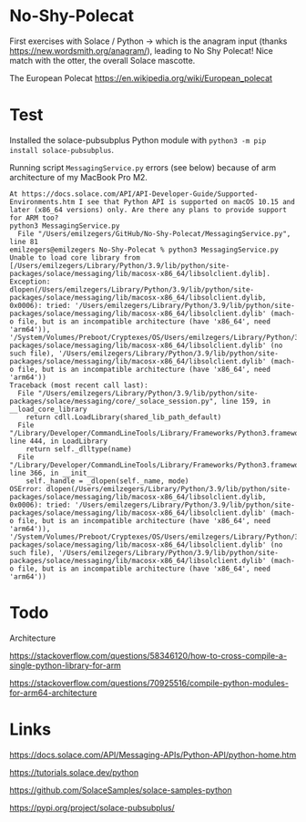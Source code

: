 # No-Shy-Polecat
First exercises with Solace / Python -> which is the anagram input (thanks https://new.wordsmith.org/anagram/), leading to No Shy Polecat! Nice match with the otter, the overall Solace mascotte.

The European Polecat https://en.wikipedia.org/wiki/European_polecat

# Test

Installed the solace-pubsubplus Python module with `python3 -m pip install solace-pubsubplus`.

Running script `MessagingService.py` errors (see below) because of arm architecture of my MacBook Pro M2.

````
At https://docs.solace.com/API/API-Developer-Guide/Supported-Environments.htm I see that Python API is supported on macOS 10.15 and later (x86_64 versions) only. Are there any plans to provide support for ARM too?
python3 MessagingService.py
  File "/Users/emilzegers/GitHub/No-Shy-Polecat/MessagingService.py", line 81
emilzegers@emilzegers No-Shy-Polecat % python3 MessagingService.py
Unable to load core library from [/Users/emilzegers/Library/Python/3.9/lib/python/site-packages/solace/messaging/lib/macosx-x86_64/libsolclient.dylib]. Exception: dlopen(/Users/emilzegers/Library/Python/3.9/lib/python/site-packages/solace/messaging/lib/macosx-x86_64/libsolclient.dylib, 0x0006): tried: '/Users/emilzegers/Library/Python/3.9/lib/python/site-packages/solace/messaging/lib/macosx-x86_64/libsolclient.dylib' (mach-o file, but is an incompatible architecture (have 'x86_64', need 'arm64')), '/System/Volumes/Preboot/Cryptexes/OS/Users/emilzegers/Library/Python/3.9/lib/python/site-packages/solace/messaging/lib/macosx-x86_64/libsolclient.dylib' (no such file), '/Users/emilzegers/Library/Python/3.9/lib/python/site-packages/solace/messaging/lib/macosx-x86_64/libsolclient.dylib' (mach-o file, but is an incompatible architecture (have 'x86_64', need 'arm64'))
Traceback (most recent call last):
  File "/Users/emilzegers/Library/Python/3.9/lib/python/site-packages/solace/messaging/core/_solace_session.py", line 159, in __load_core_library
    return cdll.LoadLibrary(shared_lib_path_default)
  File "/Library/Developer/CommandLineTools/Library/Frameworks/Python3.framework/Versions/3.9/lib/python3.9/ctypes/__init__.py", line 444, in LoadLibrary
    return self._dlltype(name)
  File "/Library/Developer/CommandLineTools/Library/Frameworks/Python3.framework/Versions/3.9/lib/python3.9/ctypes/__init__.py", line 366, in __init__
    self._handle = _dlopen(self._name, mode)
OSError: dlopen(/Users/emilzegers/Library/Python/3.9/lib/python/site-packages/solace/messaging/lib/macosx-x86_64/libsolclient.dylib, 0x0006): tried: '/Users/emilzegers/Library/Python/3.9/lib/python/site-packages/solace/messaging/lib/macosx-x86_64/libsolclient.dylib' (mach-o file, but is an incompatible architecture (have 'x86_64', need 'arm64')), '/System/Volumes/Preboot/Cryptexes/OS/Users/emilzegers/Library/Python/3.9/lib/python/site-packages/solace/messaging/lib/macosx-x86_64/libsolclient.dylib' (no such file), '/Users/emilzegers/Library/Python/3.9/lib/python/site-packages/solace/messaging/lib/macosx-x86_64/libsolclient.dylib' (mach-o file, but is an incompatible architecture (have 'x86_64', need 'arm64'))
````

# Todo

Architecture

https://stackoverflow.com/questions/58346120/how-to-cross-compile-a-single-python-library-for-arm

https://stackoverflow.com/questions/70925516/compile-python-modules-for-arm64-architecture

# Links
https://docs.solace.com/API/Messaging-APIs/Python-API/python-home.htm

https://tutorials.solace.dev/python

https://github.com/SolaceSamples/solace-samples-python

https://pypi.org/project/solace-pubsubplus/

